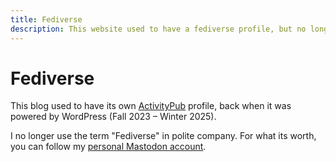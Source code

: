 ```yaml
---
title: Fediverse
description: This website used to have a fediverse profile, but no longer.
---
```


# Fediverse

This blog used to have its own [ActivityPub](https://en.wikipedia.org/wiki/ActivityPub) profile, back when it was powered by WordPress (Fall 2023 – Winter 2025). 

I no longer use the term "Fediverse" in polite company. For what its worth, you can follow my [personal Mastodon account](https://social.lol/@nsmsn).